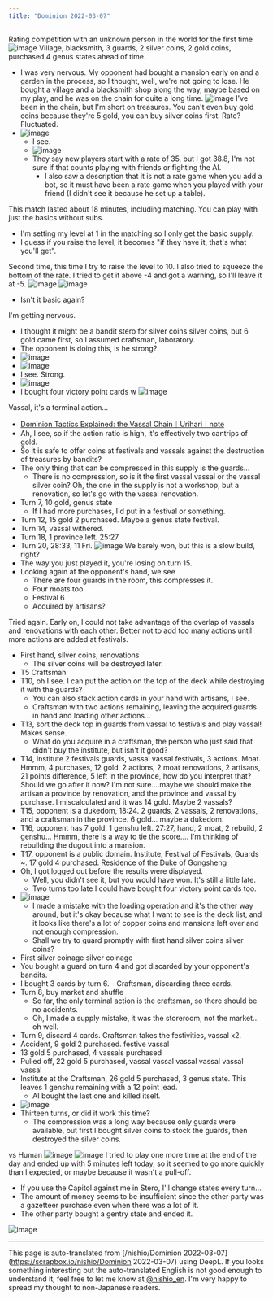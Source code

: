 ```yaml
---
title: "Dominion 2022-03-07"
---
```


Rating competition with an unknown person in the world for the first time
![image](https://gyazo.com/5cc382a5f1b056ac99870db62f6def37/thumb/1000)
Village, blacksmith, 3 guards, 2 silver coins, 2 gold coins, purchased 4 genus states ahead of time.
- I was very nervous.
My opponent had bought a mansion early on and a garden in the process, so I thought, well, we're not going to lose.
He bought a village and a blacksmith shop along the way, maybe based on my play, and he was on the chain for quite a long time.
![image](https://gyazo.com/2db570f81ea3f58723ced11d8b4e6086/thumb/1000)
I've been in the chain, but I'm short on treasures. You can't even buy gold coins because they're 5 gold, you can buy silver coins first.
Rate? Fluctuated.
- ![image](https://gyazo.com/af5b1dfa18fff1a32bce287c2f22aa10/thumb/1000)
    - I see.
    - ![image](https://gyazo.com/75a36c4863fda39ca2a2b0172ddd3785/thumb/1000)
    - They say new players start with a rate of 35, but I got 38.8, I'm not sure if that counts playing with friends or fighting the AI.
        - I also saw a description that it is not a rate game when you add a bot, so it must have been a rate game when you played with your friend (I didn't see it because he set up a table).


This match lasted about 18 minutes, including matching.
You can play with just the basics without subs.
- I'm setting my level at 1 in the matching so I only get the basic supply.
- I guess if you raise the level, it becomes "if they have it, that's what you'll get".

Second time, this time I try to raise the level to 10. I also tried to squeeze the bottom of the rate. I tried to get it above -4 and got a warning, so I'll leave it at -5.
![image](https://gyazo.com/46fc848be26b7e5e17c433f800e66358/thumb/1000)
![image](https://gyazo.com/074cc4a402828691776c90591d8d3586/thumb/1000)
- Isn't it basic again?

I'm getting nervous.
- I thought it might be a bandit stero for silver coins silver coins, but 6 gold came first, so I assumed craftsman, laboratory.
- The opponent is doing this, is he strong?
- ![image](https://gyazo.com/e8fabdd299622d20071bc8efb797432b/thumb/1000)
- ![image](https://gyazo.com/5bbd835b046af11623856b44c047994b/thumb/1000)
- I see. Strong.
- ![image](https://gyazo.com/ed96fceae0d1d77569964b47fef087a2/thumb/1000)
- I bought four victory point cards w
![image](https://gyazo.com/c2d4dff3dd4a95f80b38ee733bfd2d45/thumb/1000)

Vassal, it's a terminal action...
- [Dominion Tactics Explained: the Vassal Chain｜Urihari｜note](https://note.com/urihari/n/n215ccc9cf8c1)
- Ah, I see, so if the action ratio is high, it's effectively two cantrips of gold.
- So it is safe to offer coins at festivals and vassals against the destruction of treasures by bandits?
- The only thing that can be compressed in this supply is the guards...
    - There is no compression, so is it the first vassal vassal or the vassal silver coin? Oh, the one in the supply is not a workshop, but a renovation, so let's go with the vassal renovation.
- Turn 7, 10 gold, genus state
    - If I had more purchases, I'd put in a festival or something.
- Turn 12, 15 gold 2 purchased. Maybe a genus state festival.
- Turn 14, vassal withered.
- Turn 18, 1 province left. 25:27
- Turn 20, 28:33, 11 Fri.
![image](https://gyazo.com/4594f4e05b4e436a04abeeaa17fbb956/thumb/1000)
We barely won, but this is a slow build, right?
- The way you just played it, you're losing on turn 15.
- Looking again at the opponent's hand, we see
    - There are four guards in the room, this compresses it.
    - Four moats too.
    - Festival 6
    - Acquired by artisans?

Tried again. Early on, I could not take advantage of the overlap of vassals and renovations with each other. Better not to add too many actions until more actions are added at festivals.
- First hand, silver coins, renovations
    - The silver coins will be destroyed later.
- T5 Craftsman
- T10, oh I see. I can put the action on the top of the deck while destroying it with the guards?
    - You can also stack action cards in your hand with artisans, I see.
    - Craftsman with two actions remaining, leaving the acquired guards in hand and loading other actions...
- T13, sort the deck top in guards from vassal to festivals and play vassal! Makes sense.
    - What do you acquire in a craftsman, the person who just said that didn't buy the institute, but isn't it good?
- T14, Institute 2 festivals guards, vassal vassal festivals, 3 actions. Moat. Hmmm, 4 purchases, 12 gold, 2 actions, 2 moat renovations, 2 artisans, 21 points difference, 5 left in the province, how do you interpret that? Should we go after it now? I'm not sure....maybe we should make the artisan a province by renovation, and the province and vassal by purchase. I miscalculated and it was 14 gold. Maybe 2 vassals?
- T15, opponent is a dukedom, 18:24. 2 guards, 2 vassals, 2 renovations, and a craftsman in the province. 6 gold... maybe a dukedom.
- T16, opponent has 7 gold, 1 genshu left. 27:27, hand, 2 moat, 2 rebuild, 2 genshu... Hmmm, there is a way to tie the score.... I'm thinking of rebuilding the dugout into a mansion.
- T17, opponent is a public domain. Institute, Festival of Festivals, Guards ~. 17 gold 4 purchased. Residence of the Duke of Gongsheng
- Oh, I got logged out before the results were displayed.
    - Well, you didn't see it, but you would have won. It's still a little late.
    - Two turns too late I could have bought four victory point cards too.
- ![image](https://gyazo.com/5cb169f9179163bfecddaf425eb9993f/thumb/1000)
    - I made a mistake with the loading operation and it's the other way around, but it's okay because what I want to see is the deck list, and it looks like there's a lot of copper coins and mansions left over and not enough compression.
    - Shall we try to guard promptly with first hand silver coins silver coins?
- First silver coinage silver coinage
- You bought a guard on turn 4 and got discarded by your opponent's bandits.
- I bought 3 cards by turn 6.
        - Craftsman, discarding three cards.
- Turn 8, buy market and shuffle
    - So far, the only terminal action is the craftsman, so there should be no accidents.
    - Oh, I made a supply mistake, it was the storeroom, not the market... oh well.
- Turn 9, discard 4 cards. Craftsman takes the festivities, vassal x2.
- Accident, 9 gold 2 purchased. festive vassal
- 13 gold 5 purchased, 4 vassals purchased
- Pulled off, 22 gold 5 purchased, vassal vassal vassal vassal vassal vassal
- Institute at the Craftsman, 26 gold 5 purchased, 3 genus state. This leaves 1 genshu remaining with a 12 point lead.
    - AI bought the last one and killed itself.
- ![image](https://gyazo.com/3d7e6c612d6ead11989f12577f866bea/thumb/1000)
- Thirteen turns, or did it work this time?
    - The compression was a long way because only guards were available, but first I bought silver coins to stock the guards, then destroyed the silver coins.


vs Human
![image](https://gyazo.com/fa75603e53e5162b1047ce45666263f8/thumb/1000)
![image](https://gyazo.com/de14fb83ccae0f166e0ca2e8e290468e/thumb/1000)
I tried to play one more time at the end of the day and ended up with 5 minutes left today, so it seemed to go more quickly than I expected, or maybe because it wasn't a pull-off.
- If you use the Capitol against me in Stero, I'll change states every turn...
- The amount of money seems to be insufficient since the other party was a gazetteer purchase even when there was a lot of it.
- The other party bought a gentry state and ended it.


![image](https://gyazo.com/44a554cbfd0e3a196e2affff27668aad/thumb/1000)

---
This page is auto-translated from [/nishio/Dominion 2022-03-07](https://scrapbox.io/nishio/Dominion 2022-03-07) using DeepL. If you looks something interesting but the auto-translated English is not good enough to understand it, feel free to let me know at [@nishio_en](https://twitter.com/nishio_en). I'm very happy to spread my thought to non-Japanese readers.
